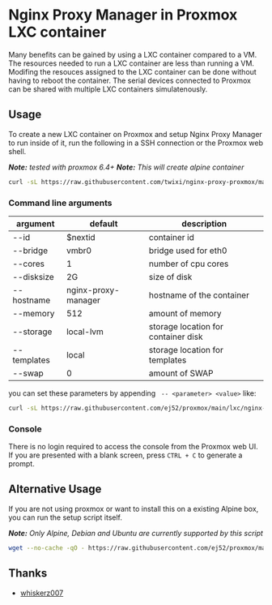 # Nginx Proxy Manager in Proxmox LXC container

Many benefits can be gained by using a LXC container compared to a VM. The resources needed to run a LXC container are less than running a VM. Modifing the resouces assigned to the LXC container can be done without having to reboot the container. The serial devices connected to Proxmox can be shared with multiple LXC containers simulatenously.

## Usage

To create a new LXC container on Proxmox and setup Nginx Proxy Manager to run inside of it, run the following in a SSH connection or the Proxmox web shell.

***Note:*** _tested with proxmox 6.4+_
***Note:*** _This will create alpine container_

```bash
curl -sL https://raw.githubusercontent.com/twixi/nginx-proxy-proxmox/main/lxc/nginx-proxy-manager/create.sh | bash -s
```

### Command line arguments
| argument           | default              | description                                            |
|--------------------|----------------------|--------------------------------------------------------|
| --id          | $nextid                   | container id                                           |
| --bridge      | vmbr0                     | bridge used for eth0                                   |
| --cores       | 1                         | number of cpu cores                                    |
| --disksize    | 2G                        | size of disk                                           |
| --hostname    | nginx-proxy-manager       | hostname of the container                              |
| --memory      | 512                       | amount of memory                                       |
| --storage     | local-lvm                 | storage location for container disk                    |
| --templates   | local                     | storage location for templates                         |
| --swap        | 0                         | amount of SWAP                                         |

you can set these parameters by appending ` -- <parameter> <value>` like:

```bash
curl -sL https://raw.githubusercontent.com/ej52/proxmox/main/lxc/nginx-proxy-manager/create.sh | bash -s -- --cores 4
```

### Console

There is no login required to access the console from the Proxmox web UI. If you are presented with a blank screen, press `CTRL + C` to generate a prompt.


## Alternative Usage

If you are not using proxmox or want to install this on a existing Alpine box, you can run the setup script itself.

***Note:*** _Only Alpine, Debian and Ubuntu are currently supported by this script_

```bash
wget --no-cache -qO - https://raw.githubusercontent.com/ej52/proxmox/main/lxc/nginx-proxy-manager/setup.sh | sh
```

## Thanks

- [whiskerz007](https://github.com/whiskerz007?tab=repositories)
